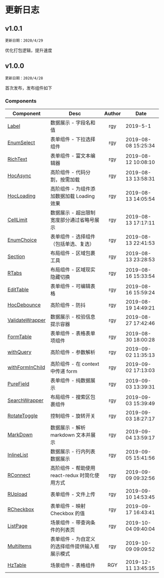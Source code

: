 # 更新日志

## v1.0.1

`更新日期：2020/4/29`

优化打包逻辑，提升速度

## v1.0.0

`更新日期：2020/4/28`

首次发布，发布组件如下

### Components

| Component                                                 | Desc                                            | Author | Date                |
| --------------------------------------------------------- | ----------------------------------------------- | :----: | ------------------- |
| [Label](./components/Label/README.md)                     | 数据展示 - 字段名和值                           |  rgy   | 2019-5-1            |
| [EnumSelect](./components/EnumSelect/README.md)           | 表单组件 - 下拉选择组件                         |  rgy   | 2019-08-08 15:25:34 |
| [RichText](./components/RichText/README.md)               | 表单组件 - 富文本编辑器                         |  rgy   | 2019-08-12 10:08:10 |
| [HocAsync](./components/HocAsync/README.md)               | 高阶组件 - 代码分割，按需加载                   |  rgy   | 2019-08-13 13:58:31 |
| [HocLoading](./components/HocLoading/README.md)           | 高阶组件 - 为组件添加数据加载 Loading 效果      |  rgy   | 2019-08-13 14:05:54 |
| [CellLimit](./components/CellLimit/README.md)             | 数据展示 - 超出限制宽度部分通过省略号展示       |  rgy   | 2019-08-13 17:17:11 |
| [EnumChoice](./components/EnumChoice/README.md)           | 表单组件 - 选择组件（包括单选、复选）           |  rgy   | 2019-08-13 22:41:53 |
| [Section](./components/Section/README.md)                 | 布局组件 - 区域包裹工具                         |  rgy   | 2019-08-13 23:28:53 |
| [RTabs](./components/RTabs/README.md)                     | 布局组件 - 区域现实隐藏切换                     |  rgy   | 2019-08-16 15:33:54 |
| [EditTable](./components/EditTable/README.md)             | 表单组件 - 可编辑表格                           |  rgy   | 2019-08-16 15:59:24 |
| [HocDebounce](./components/HocDebounce/README.md)         | 高阶组件 - 防抖                                 |  rgy   | 2019-08-19 14:49:21 |
| [ValidateWrapper](./components/ValidateWrapper/README.md) | 数据展示 - 校验信息提示容器                     |  rgy   | 2019-08-27 17:42:46 |
| [FormTable](./components/FormTable/README.md)             | 表单组件 - 表格表单项组件                       |  rgy   | 2019-08-30 18:00:28 |
| [withQuery](./components/withQuery/README.md)             | 高阶组件 - 参数解析                             |  rgy   | 2019-09-02 11:35:13 |
| [withFormInChild](./components/withFormInChild/README.md) | 高阶组件 - 在 context 中传递 form               |  rgy   | 2019-09-02 17:13:03 |
| [PureField](./components/PureField/README.md)             | 表单组件 - 纯数据展示                           |  rgy   | 2019-09-03 13:39:31 |
| [SearchWrapper](./components/SearchWrapper/README.md)     | 布局组件 - 搜索区包裹组件                       |  rgy   | 2019-09-03 15:39:49 |
| [RotateToggle](./components/RotateToggle/README.md)       | 控制组件 - 旋转开关                             |  rgy   | 2019-09-03 18:27:17 |
| [MarkDown](./components/MarkDown/README.md)               | 数据展示 - 解析 markdown 文本并展示             |  rgy   | 2019-09-04 13:59:17 |
| [InlineList](./components/InlineList/README.md)           | 数据展示 - 行内列表数据展示                     |  rgy   | 2019-09-05 15:41:56 |
| [RConnect](./components/RConnect/README.md)               | 高阶组件 - 帮助使用 react-redux 时简化使用方式  |  rgy   | 2019-09-09 09:32:56 |
| [RUpload](./components/RUpload/README.md)                 | 表单组件 - 文件上传                             |  rgy   | 2019-09-10 14:53:45 |
| [RCheckbox](./components/RCheckbox/README.md)             | 表单组件 - 映射 Checkbox 的值                   |  rgy   | 2019-09-17 16:43:41 |
| [ListPage](./components/ListPage/README.md)               | 场景组件 - 带查询条件的列表页                   |  rgy   | 2019-10-04 09:40:04 |
| [MultiItems](./components/MultiItems/README.md)           | 表单组件 - 为自定义的选择组件提供输入框展示模式 |  rgy   | 2019-10-09 09:09:52 |
| [HzTable](./components/HzTable/README.md)                 | 场景组件 - 表格组件                             |  RGY   | 2019-12-11 13:45:15 |
